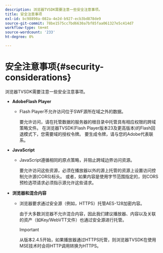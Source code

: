 ```yaml
---
description: 浏览器TVSDK需要注意一些安全注意事项。
title: 安全注意事项
exl-id: bc98890a-082a-4e2d-b927-ecb3bd878de9
source-git-commit: 78be1575cc7bd6630a7bf85faa061327e5c414d7
workflow-type: tm+mt
source-wordcount: '233'
ht-degree: 0%

---
```


# 安全注意事项{#security-considerations}

浏览器TVSDK需要注意一些安全注意事项。

* **AdobeFlash Player**

   * Flash Player不允许访问位于SWF源所在域之外的数据。

      要允许访问，请在托管数据的服务器的根目录中托管具有相应权限的跨域策略文件。 在浏览器TVSDK(Flash Player版本23及更高版本)的Flash回退模式下，您需要域的授权令牌。 要生成令牌，请与您的Adobe代表联系。

* **JavaScript**

   * JavaScript遵循相同的原点策略，并阻止跨域边界访问资源。

      要允许访问这些资源，必须在播放器以外的源上托管的资源上设置访问控制允许源(CORS)标头。 或者，如果内容是使用字节范围指定的，则CORS预检选项请求必须指示源允许这些请求。

* **浏览器和混合内容**

   * 浏览器要求通过安全源（例如，HTTPS）托管AES-128加密内容。

      由于大多数浏览器不允许混合内容，因此我们建议播放器、内容以及关联的资产（如Key/WebVTT文件）也通过安全源进行托管。

      >[!IMPORTANT]
      >
      >从版本2.4.5开始，如果播放器通过HTTPS托管，则浏览器TVSDK在使用MSE技术时会将HTTP调用转换为HTTPS。
